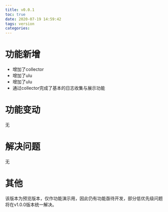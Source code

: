 ```yaml
---
title: v0.0.1
toc: true
date: 2020-07-19 14:59:42
tags: version
categories: 
---
```

# 功能新增
- 增加了collector
- 增加了ulu
- 增加了ulu
- 通过collector完成了基本的日志收集与展示功能

# 功能变动
无

# 解决问题
无

# 其他
该版本为预览版本，仅作功能演示用，因此仍有功能亟待开发，部分低优先级问题将在v1.0.0版本统一解决。




